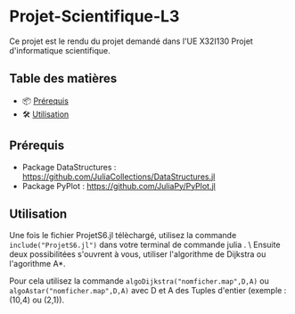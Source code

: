 # Projet-Scientifique-L3
Ce projet est le rendu du projet demandé dans l'UE X32I130 Projet d'informatique scientifique.

## Table des matières

- 📦 [Prérequis](#prérequis)
- 🛠️ [Utilisation](#utilisation)

## Prérequis

 - Package DataStructures : https://github.com/JuliaCollections/DataStructures.jl
 - Package PyPlot : https://github.com/JuliaPy/PyPlot.jl

## Utilisation

Une fois le fichier ProjetS6.jl télèchargé, utilisez la commande ``include("ProjetS6.jl")`` dans votre terminal de commande julia . \\
Ensuite deux possibilitées s'ouvrent à vous, utiliser l'algorithme de Dijkstra ou l'agorithme A*.

Pour cela utilisez la commande ``algoDijkstra("nomficher.map",D,A)``  ou ``algoAstar("nomficher.map",D,A)`` avec D et A des Tuples d'entier (exemple : (10,4) ou (2,1)).
